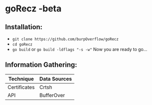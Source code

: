 # goRecz -beta

## Installation:
* `git clone https://github.com/burpOverflow/goRecz`
* `cd goRecz`
* `go build` or `go build -ldflags "-s -w"` 
Now you are ready to go...

## Information Gathering:

| Technique | Data Sources |
| ------------ | ---------- |
| Certificates | Crtsh |
| API | BufferOver |